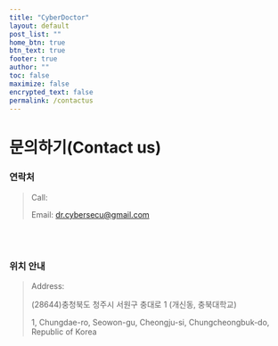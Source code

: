 ```yaml
---
title: "CyberDoctor"
layout: default
post_list: ""
home_btn: true
btn_text: true
footer: true
author: ""
toc: false
maximize: false
encrypted_text: false
permalink: /contactus
---
```


# 문의하기(Contact us)

### 연락처
>Call:
>
>Email: dr.cybersecu@gmail.com

<br><br>
### 위치 안내
>Address:
>
>(28644)충청북도 청주시 서원구 충대로 1 (개신동, 충북대학교)
>
>1, Chungdae-ro, Seowon-gu, Cheongju-si, Chungcheongbuk-do, Republic of Korea
